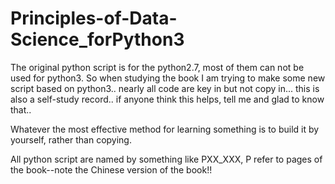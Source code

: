 # Principles-of-Data-Science_forPython3

The original python script is for the python2.7, most of them can not be used for python3.
So when studying the book I am trying to make some new script based on python3..
nearly all code are key in but not copy in... this is also a self-study record..
if anyone think this helps, tell me and glad to know that..

Whatever the most effective method for learning something is to build it by yourself, rather than copying. 

All python script are named by something like PXX_XXX, P refer to pages of the book--note the Chinese version of the book!! 
